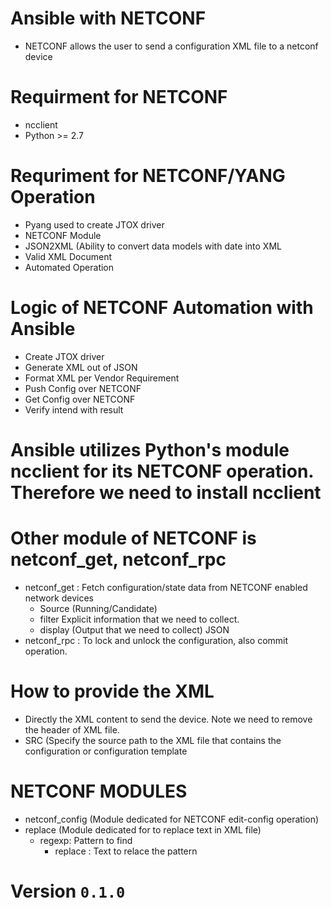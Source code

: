 # Ansible with NETCONF
- NETCONF allows the user to send a configuration XML file to a netconf device


# Requirment for NETCONF
- ncclient
- Python >= 2.7


# Requriment for NETCONF/YANG Operation
- Pyang used to create JTOX driver
- NETCONF Module
- JSON2XML (Ability to convert data models with date into XML
- Valid XML Document
- Automated Operation


# Logic of NETCONF Automation with Ansible
- Create JTOX driver
- Generate XML out of JSON
- Format XML per Vendor Requirement
- Push Config over NETCONF
- Get Config over NETCONF
- Verify intend with result


# Ansible utilizes Python's module ncclient for its NETCONF operation. Therefore we need to install ncclient 

# Other module of NETCONF is netconf_get, netconf_rpc
- netconf_get : Fetch configuration/state data from NETCONF enabled network devices
	- Source (Running/Candidate)
	- filter Explicit information that we need to collect. 
	- display (Output that we need to collect) JSON 
- netconf_rpc : To lock and unlock the configuration, also commit operation. 


# How to provide the XML
- Directly the XML content to send the device. Note we need to remove the header of XML file. 
- SRC (Specify the source path to the XML file that contains the configuration or configuration template


# NETCONF MODULES 
- netconf_config (Module dedicated for NETCONF edit-config operation)
- replace (Module dedicated for to replace text in XML file)
	- regexp: Pattern to find
        - replace : Text to relace the pattern


# Version `0.1.0`
